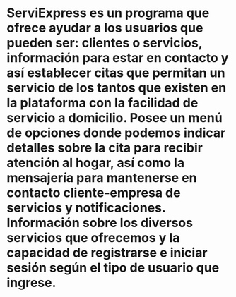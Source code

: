 # ServiExpress es un programa que ofrece ayudar a los usuarios que pueden ser: clientes o servicios, información para estar en contacto y así establecer citas que permitan un servicio de los tantos que existen en la plataforma con la facilidad de servicio a domicilio. Posee un menú de opciones donde podemos indicar detalles sobre la cita para recibir atención al hogar, así como la mensajería para mantenerse en contacto cliente-empresa de servicios y notificaciones. Información sobre los diversos servicios que ofrecemos y la capacidad de registrarse e iniciar sesión según el tipo de usuario que ingrese.
